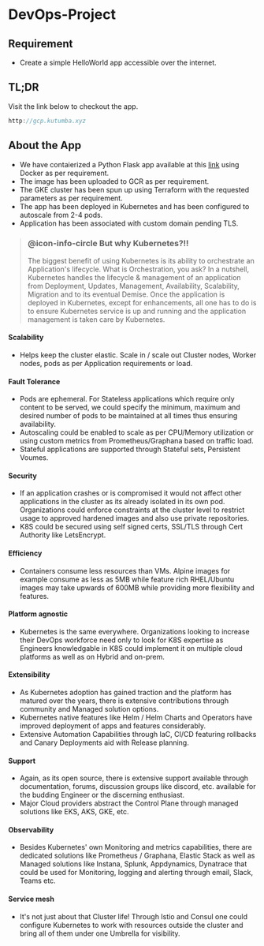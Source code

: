 # DevOps-Project

## Requirement

* Create a simple HelloWorld app accessible over the internet.

## TL;DR

Visit the link below to checkout the app.

```go
http://gcp.kutumba.xyz
```

## About the App
* We have contaierized a Python Flask app available at this  [link](https://github.com/apolloio/k8s-helloworld) using Docker as per requirement.
* The image has been uploaded to GCR as per requirement.
* The GKE cluster has been spun up using Terraform with the requested parameters as per requirement.
* The app has been deployed in Kubernetes and has been configured to autoscale from 2-4 pods.
* Application has been associated with custom domain pending TLS.



> ### @icon-info-circle But why Kubernetes?!!
> The biggest benefit of using Kubernetes is its ability to orchestrate an Application's lifecycle. What is Orchestration, you ask? In a nutshell, Kubernetes handles the lifecycle & management of an application from Deployment, Updates, Management, Availability, Scalability, Migration and to its eventual Demise. Once the application is deployed in Kubernetes, except for enhancements, all one has to do is to ensure Kubernetes service is up and running and the application management is taken care by  Kubernetes.

#### Scalability
* Helps keep the cluster elastic. Scale in / scale out Cluster nodes, Worker nodes, pods as per Application requirements or load.

#### Fault Tolerance
* Pods are ephemeral. For Stateless applications which require only content to be served, we could specify the minimum, maximum and desired number of pods to be maintained at all times thus ensuring availability.
* Autoscaling could be enabled to scale as per CPU/Memory utilization or using custom metrics from Prometheus/Graphana based on traffic load.
* Stateful applications are supported through Stateful sets, Persistent Voumes.

#### Security
* If an application crashes or is compromised it would not affect other applications in the cluster as its already isolated in its own pod. Organizations could enforce constraints at the cluster level to restrict usage to approved hardened images and also use private repositories.
* K8S could be secured using self signed certs, SSL/TLS through Cert Authority like LetsEncrypt.

#### Efficiency
* Containers consume less resources than VMs. Alpine images for example consume as less as 5MB while feature rich RHEL/Ubuntu images may take upwards of 600MB while providing more flexibility and features.

#### Platform agnostic
* Kubernetes is the same everywhere. Organizations looking to increase their DevOps workforce need only to look for K8S expertise as Engineers knowledgable in K8S could implement it on multiple cloud platforms as well as on Hybrid and on-prem.

#### Extensibility
* As Kubernetes adoption has gained traction and the platform has matured over the years, there is extensive contributions through community and Managed solution options.
* Kubernetes native features like Helm / Helm Charts and Operators have improved deployment of apps and features considerably.
* Extensive Automation Capabilities through IaC, CI/CD featuring rollbacks and Canary Deployments aid with Release planning.

#### Support
* Again, as its open source, there is extensive support available through documentation, forums, discussion groups like discord, etc. available for the budding Engineer or the discerning enthusiast.
* Major Cloud providers abstract the Control Plane through managed solutions like EKS, AKS, GKE, etc.

#### Observability
* Besides Kubernetes' own Monitoring and metrics capabilities, there are dedicated solutions like Prometheus / Graphana, Elastic Stack as well as Managed solutions like Instana, Splunk, Appdynamics, Dynatrace that could be used for Monitoring, logging and alerting through email, Slack, Teams etc.

#### Service mesh
* It's not just about that Cluster life! Through Istio and Consul one could configure Kubernetes to work with resources outside the cluster and bring all of them under one Umbrella for visibility.
